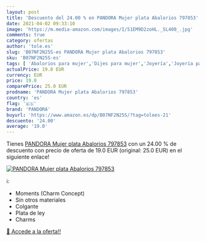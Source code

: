 ```yaml
---
layout: post
title: 'Descuento del 24.00 % en PANDORA Mujer plata Abalorios 797853'
date: 2021-04-02 09:33:10
image: 'https://m.media-amazon.com/images/I/51EM9D2zoHL._SL400_.jpg'
comments: true
category: ofertas
author: 'tole.es'
slug: 'B07NF2N25S-es PANDORA Mujer plata Abalorios 797853'
sku: 'B07NF2N25S-es'
tags: [ 'Abalorios para mujer','Dijes para mujer','Joyería','Joyería para mujer','pandora', ]
actualPrice: 19.0 EUR
currency: EUR
price: 19.0
comparePrice: 25.0 EUR
prodname: 'PANDORA Mujer plata Abalorios 797853'
country: 'es'
flag: '🇪🇸'
brand: 'PANDORA'
buyurl: 'https://www.amazon.es/dp/B07NF2N25S/?tag=tolees-21'
descuento: '24.00'
average: '19.0'
---
```


Tienes [PANDORA Mujer plata Abalorios 797853](https://www.amazon.es/dp/B07NF2N25S/?tag=tolees-21) con un 24.00 % de descuento con precio de oferta de 19.0 EUR (original: 25.0 EUR) en el siguiente enlace!

[![PANDORA Mujer plata Abalorios 797853](https://m.media-amazon.com/images/I/51EM9D2zoHL._SL400_.jpg)](https://www.amazon.es/dp/B07NF2N25S/?tag=tolees-21)

ℹ️:

- Moments (Charm Concept)
- Sin otros materiales
- Colgante
- Plata de ley
- Charms

[🛒 Accede a la oferta!!](https://www.amazon.es/dp/B07NF2N25S/?tag=tolees-21)
